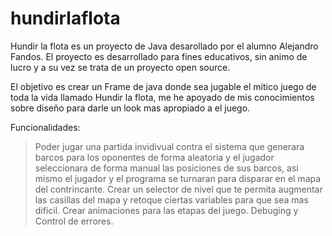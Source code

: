 # hundirlaflota
Hundir la flota es un proyecto de Java desarollado por el alumno Alejandro Fandos. El proyecto es desarrollado para fines educativos, sin animo de lucro y a su vez se trata de un proyecto open source.

El objetivo es crear un Frame de java donde sea jugable el mitico juego de toda la vida llamado Hundir la flota, me he apoyado de mis conocimientos sobre diseño para darle un look mas apropiado a el juego.

Funcionalidades:
> Poder jugar una partida invidivual contra el sistema que generara barcos para los oponentes de forma aleatoria y el jugador seleccionara de forma manual las posiciones de sus barcos, asi mismo el jugador y el programa se turnaran para disparar en el mapa del contrincante.
> Crear un selector de nivel que te permita augmentar las casillas del mapa y retoque ciertas variables para que sea mas dificil.
> Crear animaciones para las etapas del juego.
> Debuging y Control de errores.
